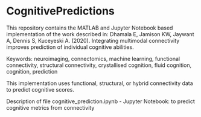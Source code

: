 # CognitivePredictions


This repository contains the MATLAB and Jupyter Notebook based implementation of the work described in: 
Dhamala E, Jamison KW, Jaywant A, Dennis S, Kuceyeski A. (2020). Integrating multimodal connectivity improves prediction of individual cognitive abilities. 

Keywords: neuroimaging, connectomics, machine learning, functional connectivity, structural connectivity, crystallised cognition, fluid cognition, cognition, prediction

This implementation uses functional, structural, or hybrid connectivity data to predict cognitive scores. 

Description of file
cognitive_prediction.ipynb - Jupyter Notebook: to predict cognitive metrics from connectivity
